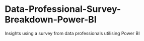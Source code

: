 # Data-Professional-Survey-Breakdown-Power-BI
Insights using a survey from data professionals utilising Power BI
